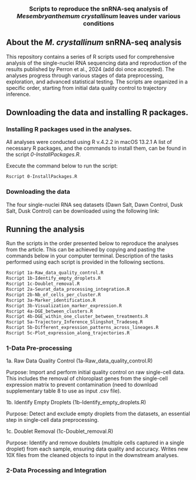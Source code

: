 <p align="center">
  <!-- <a href="https://github.com/othneildrew/Best-README-Template">
    <img src="images/logo.png" alt="Logo" width="80" height="80">
  </a> -->

  <!-- <h2 align="center">Asc-Seurat</h2> -->

  <p align="center">
    <h3 align="center"> Scripts to reproduce the snRNA-seq analysis of <i> Mesembryanthemum crystallinum </i> leaves under various conditions</h3>
  </p>
</p>

<!-- ABOUT THE PROJECT -->
## About the _M. crystallinum_ snRNA-seq analysis

This repository contains a series of R scripts used for comprehensive analysis of the single-nuclei RNA sequencing data and reproduction of the results published by Perron et al., 2024 (add doi once accepted). The analyses progress through various stages of data preprocessing, exploration, and advanced statistical testing. The scripts are organized in a specific order, starting from initial data quality control to trajectory inference.

## Downloading the data and installing R packages.

### Installing R packages used in the analyses.

All analyses were conducted using R v.4.2.2 in macOS 13.2.1 A list of necessary R packages, and the commands to install them, can be found in the script *_0-InstallPackages.R_*.

Execute the command below to run the script:

```sh
Rscript 0-InstallPackages.R
```
### Downloading the data

The four single-nuclei RNA seq datasets (Dawn Salt, Dawn Control, Dusk Salt, Dusk Control) can be downloaded using the following link:

## Running the analysis

Run the scripts in the order presented below to reproduce the analyses from the article. This can be achieved by copying and pasting the commands below in your computer terminal. Description of the tasks performed using each script is provided in the following sections.

```sh
Rscript 1a-Raw_data_quality_control.R
Rscript 1b-Identify_empty_droplets.R
Rscript 1c-Doublet_removal.R
Rscript 2a-Seurat_data_processing_integration.R
Rscript 2b-Nb_of_cells_per_cluster.R
Rscript 3a-Marker_identification.R
Rscript 3b-Visualization_marker_expression.R
Rscript 4a-DGE_between_clusters.R
Rscript 4b-DGE_within_one_cluster_between_treatments.R
Rscript 5a-Trajectory_Inference_Slingshot_Tradeseq.R
Rscript 5b-Different_expression_patterns_across_lineages.R
Rscript 5c-Plot_expression_along_trajectories.R
```

### 1-Data Pre-processing

1a. Raw Data Quality Control (1a-Raw_data_quality_control.R)

Purpose: Import and perform initial quality control on raw single-cell data. This includes the removal of chloroplast genes from the single-cell expression matrix to prevent contamination (need to download supplementary table 8 to use as input .csv file).

1b. Identify Empty Droplets (1b-Identify_empty_droplets.R)

Purpose: Detect and exclude empty droplets from the datasets, an essential step in single-cell data preprocessing.

1c. Doublet Removal (1c-Doublet_removal.R)

Purpose: Identify and remove doublets (multiple cells captured in a single droplet) from each sample, ensuring data quality and accuracy. Writes new 10X files from the cleaned objects to input in the downstream analyses.

### 2-Data Processing and Integration

